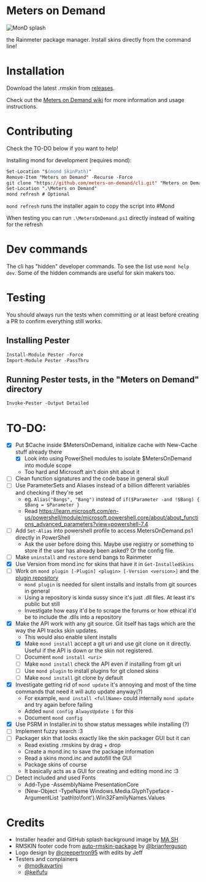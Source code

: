 # Meters on Demand

![MonD splash](https://repository-images.githubusercontent.com/601636170/25834e41-d86e-4f2a-809c-441ab80c2a8a)

the Rainmeter package manager. Install skins directly from the command line!

# Installation

Download the latest .rmskin from [releases](https://github.com/meters-on-demand/cli/releases).

Check out the [Meters on Demand wiki](https://docs.rainmeter.skin/) for more information and usage instructions.

# Contributing

Check the TO-DO below if you want to help!

Installing mond for development (requires mond):

```ps
Set-Location "$(mond SkinPath)"
Remove-Item "Meters on Demand" -Recurse -Force
git clone "https://github.com/meters-on-demand/cli.git" "Meters on Demand"
Set-Location ".\Meters on Demand"
mond refresh # Optional 
```

`mond refresh` runs the installer again to copy the script into #Mond

When testing you can run `.\MetersOnDemand.ps1` directly instead of waiting for the refresh

# Dev commands

The cli has "hidden" developer commands. To see the list use `mond help dev`. Some of the hidden commands are useful for skin makers too. 

# Testing

You should always run the tests when committing or at least before creating a PR to confirm everything still works.

## Installing Pester

```ps
Install-Module Pester -Force
Import-Module Pester -PassThru
```

## Running Pester tests, in the "Meters on Demand" directory

```ps
Invoke-Pester -Output Detailed
```

# TO-DO:

- [x] Put $Cache inside $MetersOnDemand, initialize cache with New-Cache stuff already there
  - [x] Look into using PowerShell modules to isolate $MetersOnDemand into module scope
  - Too hard and Microsoft ain't doin shit about it
- [ ] Clean function signatures and the code base in general skull
- [ ] Use ParameterSets and Aliases instead of a billion different variables and checking if they're set
  - eg. `Alias("Bangs", "Bang")` instead of `if($Parameter -and !$Bang) { $Bang = $Parameter }`
  - Read https://learn.microsoft.com/en-us/powershell/module/microsoft.powershell.core/about/about_functions_advanced_parameters?view=powershell-7.4
- [ ] Add `Set-Alias` into powershell profile to access MetersOnDemand.ps1 directly in PowerShell
  - Ask the user before doing this. Maybe use registry or something to store if the user has already been asked? Or the config file. 
- [ ] Make `uninstall` and `restore` send bangs to Rainmeter
- [x] Use Version from mond.inc for skins that have it in `Get-InstalledSkins`
- [ ] Work on `mond plugin [-Plugin] <plugin> [-Version <version>]` and the [plugin repository](https://github.com/meters-on-demand/plugins)
  - `mond plugin` is needed for silent installs and installs from git sources in general
  - Using a repository is kinda sussy since it's just .dll files. At least it's public but still 
  - Investigate how easy it'd be to scrape the forums or how ethical it'd be to include the .dlls into a repository
- [x] Make the API work with any git source. Git itself has tags which are the way the API tracks skin updates.
  - This would also enable silent installs
  - [x] Make `mond install` accept a git uri and use git clone on it directly. Useful if the API is down or the skin not registered.
  - [ ] Document `mond install <uri>`
  - [ ] Make `mond install` check the API even if installing from git uri
  - [ ] Use `mond plugin` to install plugins for git cloned skins
  - [ ] Make `mond install` git clone by default
- [x] Investigate getting rid of `mond update` it's annoying and most of the time commands that need it will auto update anyway(?)
  - For example, `mond install <fullName>` could internally `mond update` and try again before failing
  - Added `mond config AlwaysUpdate 1` for this
  - Document `mond config`
- [x] Use PSRM in Installer.ini to show status messages while installing (?)
- [ ] Implement fuzzy search :3
- [ ] Packager skin that looks exactly like the skin packager GUI but it can
  - Read existing .rmskins by drag + drop
  - Create a mond.inc to save the package information
  - Read a skins mond.inc and autofill the GUI
  - Package skins of course
  - It basically acts as a GUI for creating and editing mond.inc :3
- [ ] Detect included and used Fonts
  - Add-Type -AssemblyName PresentationCore
  - (New-Object -TypeName Windows.Media.GlyphTypeface -ArgumentList 'path\to\font').Win32FamilyNames.Values

# Credits

- Installer header and GitHub splash background image by [MA SH](https://www.artstation.com/artwork/L36yml)
- RMSKIN footer code from [auto-rmskin-package](https://github.com/brianferguson/auto-rmskin-package/blob/master/.github/workflows/release.yml) by [@brianferguson](https://github.com/brianferguson)
- Logo design by [@creepertron95](https://github.com/creepertron95) with edits by Jeff
- Testers and complainers
  - [@modkavartini](https://github.com/modkavartini)
  - [@keifufu](https://github.com/keifufu)
